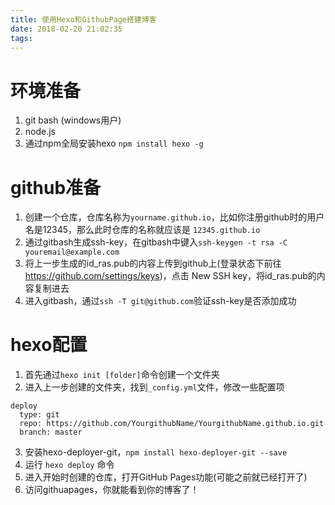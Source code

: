 ```yaml
---
title: 使用Hexo和GithubPage搭建博客
date: 2018-02-20 21:02:35
tags:
---
```


# 环境准备
1. git bash (windows用户)
2. node.js
3. 通过npm全局安装hexo `npm install hexo -g`

# github准备
1. 创建一个仓库，仓库名称为`yourname.github.io`，比如你注册github时的用户名是12345，那么此时仓库的名称就应该是 `12345.github.io`
2. 通过gitbash生成ssh-key，在gitbash中键入`ssh-keygen -t rsa -C youremail@example.com`
3. 将上一步生成的id_ras.pub的内容上传到github上(登录状态下前往<https://github.com/settings/keys>)，点击 New SSH key，将id_ras.pub的内容复制进去
4. 进入gitbash，通过`ssh -T git@github.com`验证ssh-key是否添加成功

# hexo配置
1. 首先通过`hexo init [folder]`命令创建一个文件夹
2. 进入上一步创建的文件夹，找到`_config.yml`文件，修改一些配置项
```
deploy
  type: git
  repo: https://github.com/YourgithubName/YourgithubName.github.io.git
  branch: master
```
3. 安装hexo-deployer-git，`npm install hexo-deployer-git --save`
4. 运行 `hexo deploy` 命令
5. 进入开始时创建的仓库，打开GitHub Pages功能(可能之前就已经打开了)
6. 访问githuapages，你就能看到你的博客了！
